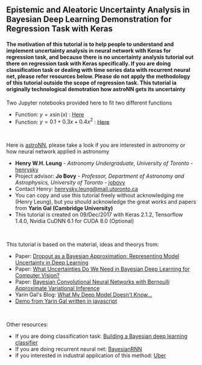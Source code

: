 ## Epistemic and Aleatoric Uncertainty Analysis in Bayesian Deep Learning Demonstration for Regression Task with Keras

#### The motivation of this tutorial is to help people to understand and implement uncertainty analysis in neural network with Keras for regression task, and because there is no uncertainty analysis tutorial out there on regression task with Keras specifically. If you are doing classification task or dealing with time series data with recurrent neural net, please refer resources below. Please do not apply the methodology of this tutorial outside the scope of regression task. This tutorial ia originally technological demotration how astroNN gets its uncertainty

Two Jupyter notebooks provided here to fit two different functions
* Function: $y=x \sin(x)$ : [Here](Uncertainty_Demo_quad.ipynb)
* Function: $y=0.1+0.3x+0.4x^{2}$ : [Here](Uncertainty_Demo_quad.ipynb)

<br>

Here is [astroNN](https://github.com/henrysky/astroNN), please take a look if you are interested in astronomy or how neural network applied in astronomy
* **Henry W.H. Leung** - *Astronomy Undergraduate, University of Toronto* - [henrysky](https://github.com/henrysky)
* Project advisor: **Jo Bovy** - *Professor, Department of Astronomy and Astrophysics, University of Toronto* - [jobovy](https://github.com/jobovy)
* Contact Henry: [henrysky.leung@mail.utoronto.ca](mailto:henrysky.leung@mail.utoronto.ca)
* You can copy and use this tutorial freely without acknowledging me (Henry Leung), but you should acknowledge the great works and papers from **Yarin Gal (Cambridge University)**
* This tutorial is created on 09/Dec/2017 with Keras 2.1.2, Tensorflow 1.4.0, Nvidia CuDNN 6.1 for CUDA 8.0 (Optional)
 
<br>

This tutorial is based on the material, ideas and theorys from: 
* Paper: [Dropout as a Bayesian Approximation: Representing Model Uncertainty in Deep Learning](https://arxiv.org/abs/1506.02142)
* Paper: [What Uncertainties Do We Need in Bayesian Deep Learning for Computer Vision?](https://arxiv.org/abs/1703.04977)
* Paper: [Bayesian Convolutional Neural Networks with Bernoulli Approximate Variational Inference](https://arxiv.org/abs/1506.02158)
* Yarin Gal's Blog: [What My Deep Model Doesn't Know...](http://mlg.eng.cam.ac.uk/yarin/blog_3d801aa532c1ce.html)
* [Demo from Yarin Gal written in javascript](https://github.com/yaringal/HeteroscedasticDropoutUncertainty)
 
<br>

Other resources:
* If you are doing classification task: [Building a Bayesian deep learning classifier](https://github.com/kyle-dorman/bayesian-neural-network-blogpost)
* If you are doing recurrent neural net: [BayesianRNN](https://github.com/yaringal/BayesianRNN)
* If you interested in industral application of this method: [Uber](https://eng.uber.com/neural-networks-uncertainty-estimation/)